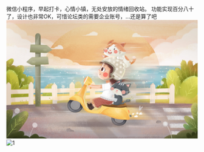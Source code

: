 微信小程序，早起打卡，心情小镇，无处安放的情绪回收站。
功能实现百分八十了，设计也非常OK，可惜论坛类的需要企业账号，...还是算了吧
![1](https://github.com/wsydxiangwang/sign-in/blob/master/miniprogram/images/1.jpg)
![1](https://github.com/wsydxiangwang/sign-in/blob/master/miniprogram/images/1(2).jpg)

